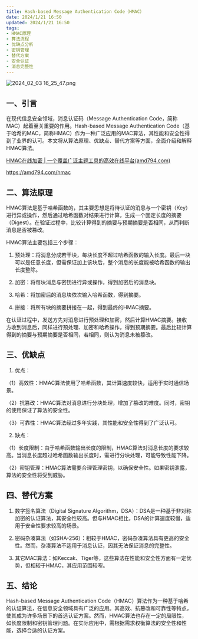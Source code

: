 ```yaml
---
title: Hash-based Message Authentication Code（HMAC）
date: 2024/1/21 16:50
updated: 2024/1/21 16:50
tags:
- HMAC原理
- 算法流程
- 优缺点分析
- 密钥管理
- 替代方案
- 安全认证
- 消息完整性
---
```


<img src="https://static.cmdragon.cn/blog/images/2024_02_03 16_25_47.png@blog" title="2024_02_03 16_25_47.png" alt="2024_02_03 16_25_47.png"/>

## 一、引言

在现代信息安全领域，消息认证码（Message Authentication Code，简称MAC）起着至关重要的作用。Hash-based Message Authentication Code（基于哈希的MAC，简称HMAC）作为一种广泛应用的MAC算法，其性能和安全性得到了业界的认可。本文将从算法原理、优缺点、替代方案等方面，全面介绍和解释HMAC算法。

[HMAC在线加密 | 一个覆盖广泛主题工具的高效在线平台(amd794.com)](https://amd794.com/hmac)

https://amd794.com/hmac

## 二、算法原理

HMAC算法是基于哈希函数的，其主要思想是将待认证的消息与一个密钥（Key）进行异或操作，然后通过哈希函数对结果进行计算，生成一个固定长度的摘要（Digest）。在验证过程中，比较计算得到的摘要与预期摘要是否相同，从而判断消息是否被篡改。

HMAC算法主要包括三个步骤：

1. 预处理：将消息分成若干块，每块长度不超过哈希函数的输入长度。最后一块可以是任意长度，但需保证加上该块后，整个消息的长度能被哈希函数的输出长度整除。

2. 加密：将每块消息与密钥进行异或操作，得到加密后的消息块。

3. 哈希：将加密后的消息块依次输入哈希函数，得到摘要。

4. 拼接：将所有块的摘要拼接在一起，得到最终的HMAC摘要。

在认证过程中，发送方先对消息进行预处理和加密，然后计算HMAC摘要。接收方收到消息后，同样进行预处理、加密和哈希操作，得到预期摘要。最后比较计算得到的摘要与预期摘要是否相同，若相同，则认为消息未被篡改。

## 三、优缺点

1. 优点：

（1）高效性：HMAC算法使用了哈希函数，其计算速度较快，适用于实时通信场景。

（2）抗篡改：HMAC算法对消息进行分块处理，增加了篡改的难度。同时，密钥的使用保证了算法的安全性。

（3）可靠性：HMAC算法经过多年实践，其性能和安全性得到了广泛认可。

2. 缺点：

（1）长度限制：由于哈希函数输出长度的限制，HMAC算法对消息长度的要求较高。当消息长度超过哈希函数输出长度时，需进行分块处理，可能导致性能下降。

（2）密钥管理：HMAC算法需要合理管理密钥，以确保安全性。如果密钥泄露，算法的安全性将受到威胁。

## 四、替代方案

1. 数字签名算法（Digital Signature Algorithm，DSA）：DSA是一种基于非对称加密的认证算法，其安全性较高。但与HMAC相比，DSA的计算速度较慢，适用于安全性要求较高的场景。

2. 密码杂凑算法（如SHA-256）：相较于HMAC，密码杂凑算法具有更高的安全性。然而，杂凑算法不适用于消息认证，因其无法保证消息的完整性。

3. 其它MAC算法：如Keccak、Tiger等，这些算法在性能和安全性方面有一定优势，但相较于HMAC，其应用范围较窄。

## 五、结论

Hash-based Message Authentication Code（HMAC）算法作为一种基于哈希的认证算法，在信息安全领域具有广泛的应用。其高效、抗篡改和可靠性等特点，使其成为许多场景下的首选认证方案。然而，HMAC算法也存在一定的局限性，如长度限制和密钥管理问题。在实际应用中，需根据需求权衡算法的安全性和性能，选择合适的认证方案。
